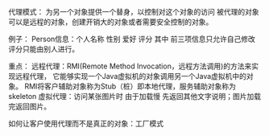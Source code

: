 代理模式：
为另一个对象提供一个替身，以控制对这个对象的访问
被代理的对象可以是远程的对象，创建开销大的对象或者需要安全控制的对象。

例子：
Person信息：个人名称 性别 爱好 评分
其中 前三项信息只允许自己修改 评分只能由别人进行。


重点：
远程代理：RMI(Remote Method Invocation，远程方法调用)的方法来实现远程代理，
它能够实现一个Java虚拟机的对象调用另一个Java虚拟机中的对象。
RMI将客户辅助对象称为Stub（桩）即本地代理，服务辅助对象称为skeleton
虚拟代理：访问某张图片时  由于加载慢 先返回其他文字说明；图片加载完返回图片。

如何让客户使用代理而不是真正的对象：工厂模式